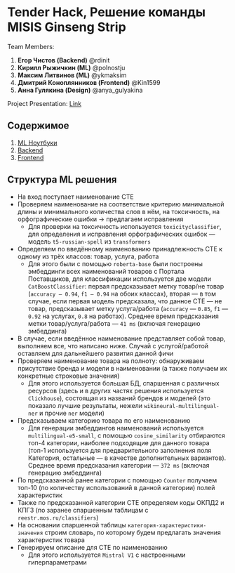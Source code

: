 # Tender Hack, Решение команды MISIS Ginseng Strip

Team Members:

1) **Егор Чистов (Backend)** @rdinit
2) **Кирилл Рыжичкин (ML)** @polnostju
3) **Максим Литвинов (ML)** @ykmaksim
4) **Дмитрий Коноплянников (Frontend)** @Kin1599
5) **Анна Гулякина (Design)** @anya_gulyakina

Project Presentation: [Link](https://drive.google.com/...)

## Содержимое

1) [ML Ноутбуки](https://github.com/Kin1599/TenderHack__MISIS-Ginseng-Strip/tree/master/ml-notebooks)
2) [Backend](https://github.com/Kin1599/TenderHack__MISIS-Ginseng-Strip/tree/master/tenderhack-backend)
3) [Frontend](https://github.com/Kin1599/TenderHack__MISIS-Ginseng-Strip/tree/master/tenderhack-frontend)

## Структура ML решения

- На вход поступает наименование СТЕ
- Проверяем наименование на соответствие критерию минимальной длины и минимального количества слов в нём, на токсичность, на орфографические ошибки -> предлагаем исправления
  - Для проверки на токсичность используется `toxicityclassifier`, для определения и исправления орфографических ошибок — модель `t5-russian-spell` из `transformers`
- Определяем по введённому наименованию принадлежность СТЕ к одному из трёх классов: товар, услуга, работа
  - Для этого были с помощью `roberta-base` были построены эмбеддинги всех наименований товаров с Портала Поставщиков, для классификации используется две модели `CatBoostClassifier`: первая предсказывает метку товар/не товар (`accuracy — 0.94`, `f1 — 0.94` на обоих классах), вторая — в том случае, если первая модель предсказала, что данное СТЕ — не товар, предсказывает метку услуга/работа (`accuracy` — `0.85`, `f1` — `0.92` на услугах, `0.8` на работах). Среднее время предсказания метки товар/услуга/работа — `41 ms` (включая генерацию эмбеддинга)
- В случае, если введённое наименование представляет собой товар, выполняем все, что написано ниже. Случай с услугой/работой оставляем для дальнейшего развития данной фичи
- Проверяем наименование товара на полноту: обнаруживаем присутствие бренда и модели в наименовании (а также получаем их конкретные строковые значения)
  - Для этого используется большая БД, спаршенная с различных ресурсов (здесь и в других частях решения используется `Clickhouse`), состоящая из названий брендов и моделей (это показало лучшие результаты, нежели `wikineural-multilingual-ner` и прочие `ner` модели)
- Предсказываем категорию товара по его наименованию
  - Для генерации эмбеддингов наименований используется `multilingual-e5-small`, с помощью `cosine_similarity` отбираются топ-4 категории, наиболее подходящие для данного товара (топ-1 используется для предварительного заполнения поля Категория, остальные — в качестве дополнительных вариантов). Среднее время предсказания категории — `372 ms` (включая генерацию эмбеддинга)
- По предсказанной ранее категории с помощью `Counter` получаем топ-10 (по количеству использований в данной категории) полей характеристик
- Также по предсказанной категории СТЕ определяем коды ОКПД2 и КПГЗ (по заранее спаршенным таблицам с `reestr.mos.ru/classifiers`)
- На основании спаршенной таблицы `категория-характеристики-значения` строим словарь, по которому будем предлагать значения характеристик товара
- Генерируем описание для СТЕ по наименованию
  - Для этого используется `Mistral V1` с настроенными гиперпараметрами
